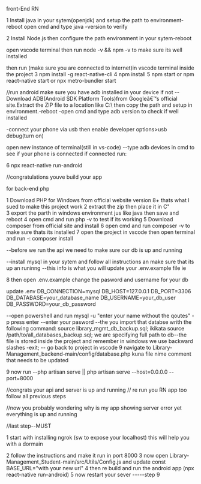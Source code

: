front-End RN

1 Install java in your sytem(openjdk) and setup the path to environment-reboot
open cmd and type java -version to verify

2 Install Node.js then configure the path environment in your sytem-reboot

 open vscode terminal then run
 node -v && npm -v to make sure its well installed

 then run (make sure you are connected to internet)in vscode terminal inside the  project
3 npm install -g react-native-cli
4 npm install
5 npm start or npm react-native start or npx metro-bundler start

//run android
make sure you have adb installed in your device if not 
--Download ADB(Android SDK Platform Tools)from Googleâ€™s official site.Extract the ZIP file to a location like C:\ then copy the path and setup in environment.-reboot
-open cmd and type adb version to check if well installed

-connect your phone via usb then enable developer options>usb debug(turn on)

open new instance of terminal(still in vs-code)
--type adb devices in cmd to see if your phone is connected if connected run:

6 npx react-native run-android

//congratulations youve build your app



for back-end php

1 Download PHP for Windows from official website version 8+ thats what I sued to make this project work
2 extract the zip then place it in C"\
3 export the parth in windows environment jus like java then save and reboot
4 open cmd and run php -v to test if its working
5 Download composer from official site and install
6 open cmd and run composer -v to make sure thats 	its installed
7 open the project in vscode then open terminal and run -: composer install

--before we run the api we need to make sure our db is up and running

--install mysql in your sytem and follow all instructions an make sure that its up an runinng
--this info is what you will update your .env.example file ie 

8 then open .env.example change the pasword and username for your db
 
update .env
DB_CONNECTION=mysql
DB_HOST=127.0.0.1
DB_PORT=3306
DB_DATABASE=your_database_name
DB_USERNAME=your_db_user
DB_PASSWORD=your_db_password

--open powershell and run mysql -u "enter your name without the qoutes" -p press enter
--enter your pasword
--the you import that databse writh the following command: source library_mgmt_db_backup.sql; ikikata source /path/to/all_databases_backup.sql; we are specifying full path to db--the file is stored inside the project and remember in windows we use backward slashes
-exit;
-- go back to project in vscode
9 navigate to Library-Management_backend-main/config/database.php kuna file nime comment that needs to be updated

9 now run 
--php artisan serve || php artisan serve --host=0.0.0.0 --port=8000

//congrats your api and server is up and running
// re run you RN app too follow all previous steps

//now you probably wondering why is my app showing server error yet everything is up and running 

//last step--MUST

1 start with installing ngrok (sw to expose your localhost)
this will help you with a dormain
 
2 follow the instructions and make it run in port 8000
3 now open Library-Management_Student-main/src/Utils/Config.js and update const 	BASE_URL="with your new url"
4 then re build and run the android app (npx react-native run-android)
5 now restart your sever -----step 9











